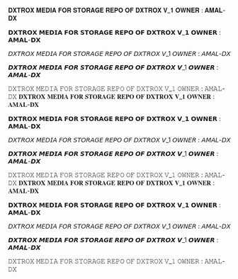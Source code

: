 𝐃𝐗𝐓𝐑𝐎𝐗 𝐌𝐄𝐃𝐈𝐀 𝐅𝐎𝐑 𝐒𝐓𝐎𝐑𝐀𝐆𝐄 𝐑𝐄𝐏𝐎 𝐎𝐅 𝐃𝐗𝐓𝐑𝐎𝐗 𝐕_𝟏 
                                                                   𝐎𝐖𝐍𝐄𝐑 : 𝐀𝐌𝐀𝐋-𝐃𝐗

𝗗𝗫𝗧𝗥𝗢𝗫 𝗠𝗘𝗗𝗜𝗔 𝗙𝗢𝗥 𝗦𝗧𝗢𝗥𝗔𝗚𝗘 𝗥𝗘𝗣𝗢 𝗢𝗙 𝗗𝗫𝗧𝗥𝗢𝗫 𝗩_𝟭 
                                                                   𝗢𝗪𝗡𝗘𝗥 : 𝗔𝗠𝗔𝗟-𝗗𝗫

𝘋𝘟𝘛𝘙𝘖𝘟 𝘔𝘌𝘋𝘐𝘈 𝘍𝘖𝘙 𝘚𝘛𝘖𝘙𝘈𝘎𝘌 𝘙𝘌𝘗𝘖 𝘖𝘍 𝘋𝘟𝘛𝘙𝘖𝘟 𝘝_1 
                                                                   𝘖𝘞𝘕𝘌𝘙 : 𝘈𝘔𝘈𝘓-𝘋𝘟

𝘿𝙓𝙏𝙍𝙊𝙓 𝙈𝙀𝘿𝙄𝘼 𝙁𝙊𝙍 𝙎𝙏𝙊𝙍𝘼𝙂𝙀 𝙍𝙀𝙋𝙊 𝙊𝙁 𝘿𝙓𝙏𝙍𝙊𝙓 𝙑_1 
                                                                   𝙊𝙒𝙉𝙀𝙍 : 𝘼𝙈𝘼𝙇-𝘿𝙓

𝙳𝚇𝚃𝚁𝙾𝚇 𝙼𝙴𝙳𝙸𝙰 𝙵𝙾𝚁 𝚂𝚃𝙾𝚁𝙰𝙶𝙴 𝚁𝙴𝙿𝙾 𝙾𝙵 𝙳𝚇𝚃𝚁𝙾𝚇 𝚅_𝟷 
                                                                   𝙾𝚆𝙽𝙴𝚁 : 𝙰𝙼𝙰𝙻-𝙳𝚇
                                                                   𝐃𝐗𝐓𝐑𝐎𝐗 𝐌𝐄𝐃𝐈𝐀 𝐅𝐎𝐑 𝐒𝐓𝐎𝐑𝐀𝐆𝐄 𝐑𝐄𝐏𝐎 𝐎𝐅 𝐃𝐗𝐓𝐑𝐎𝐗 𝐕_𝟏 
                                                                   𝐎𝐖𝐍𝐄𝐑 : 𝐀𝐌𝐀𝐋-𝐃𝐗

𝗗𝗫𝗧𝗥𝗢𝗫 𝗠𝗘𝗗𝗜𝗔 𝗙𝗢𝗥 𝗦𝗧𝗢𝗥𝗔𝗚𝗘 𝗥𝗘𝗣𝗢 𝗢𝗙 𝗗𝗫𝗧𝗥𝗢𝗫 𝗩_𝟭 
                                                                   𝗢𝗪𝗡𝗘𝗥 : 𝗔𝗠𝗔𝗟-𝗗𝗫

𝘋𝘟𝘛𝘙𝘖𝘟 𝘔𝘌𝘋𝘐𝘈 𝘍𝘖𝘙 𝘚𝘛𝘖𝘙𝘈𝘎𝘌 𝘙𝘌𝘗𝘖 𝘖𝘍 𝘋𝘟𝘛𝘙𝘖𝘟 𝘝_1 
                                                                   𝘖𝘞𝘕𝘌𝘙 : 𝘈𝘔𝘈𝘓-𝘋𝘟

𝘿𝙓𝙏𝙍𝙊𝙓 𝙈𝙀𝘿𝙄𝘼 𝙁𝙊𝙍 𝙎𝙏𝙊𝙍𝘼𝙂𝙀 𝙍𝙀𝙋𝙊 𝙊𝙁 𝘿𝙓𝙏𝙍𝙊𝙓 𝙑_1 
                                                                   𝙊𝙒𝙉𝙀𝙍 : 𝘼𝙈𝘼𝙇-𝘿𝙓

𝙳𝚇𝚃𝚁𝙾𝚇 𝙼𝙴𝙳𝙸𝙰 𝙵𝙾𝚁 𝚂𝚃𝙾𝚁𝙰𝙶𝙴 𝚁𝙴𝙿𝙾 𝙾𝙵 𝙳𝚇𝚃𝚁𝙾𝚇 𝚅_𝟷 
                                                                   𝙾𝚆𝙽𝙴𝚁 : 𝙰𝙼𝙰𝙻-𝙳𝚇
                                                                   𝐃𝐗𝐓𝐑𝐎𝐗 𝐌𝐄𝐃𝐈𝐀 𝐅𝐎𝐑 𝐒𝐓𝐎𝐑𝐀𝐆𝐄 𝐑𝐄𝐏𝐎 𝐎𝐅 𝐃𝐗𝐓𝐑𝐎𝐗 𝐕_𝟏 
                                                                   𝐎𝐖𝐍𝐄𝐑 : 𝐀𝐌𝐀𝐋-𝐃𝐗

𝗗𝗫𝗧𝗥𝗢𝗫 𝗠𝗘𝗗𝗜𝗔 𝗙𝗢𝗥 𝗦𝗧𝗢𝗥𝗔𝗚𝗘 𝗥𝗘𝗣𝗢 𝗢𝗙 𝗗𝗫𝗧𝗥𝗢𝗫 𝗩_𝟭 
                                                                   𝗢𝗪𝗡𝗘𝗥 : 𝗔𝗠𝗔𝗟-𝗗𝗫

𝘋𝘟𝘛𝘙𝘖𝘟 𝘔𝘌𝘋𝘐𝘈 𝘍𝘖𝘙 𝘚𝘛𝘖𝘙𝘈𝘎𝘌 𝘙𝘌𝘗𝘖 𝘖𝘍 𝘋𝘟𝘛𝘙𝘖𝘟 𝘝_1 
                                                                   𝘖𝘞𝘕𝘌𝘙 : 𝘈𝘔𝘈𝘓-𝘋𝘟

𝘿𝙓𝙏𝙍𝙊𝙓 𝙈𝙀𝘿𝙄𝘼 𝙁𝙊𝙍 𝙎𝙏𝙊𝙍𝘼𝙂𝙀 𝙍𝙀𝙋𝙊 𝙊𝙁 𝘿𝙓𝙏𝙍𝙊𝙓 𝙑_1 
                                                                   𝙊𝙒𝙉𝙀𝙍 : 𝘼𝙈𝘼𝙇-𝘿𝙓

𝙳𝚇𝚃𝚁𝙾𝚇 𝙼𝙴𝙳𝙸𝙰 𝙵𝙾𝚁 𝚂𝚃𝙾𝚁𝙰𝙶𝙴 𝚁𝙴𝙿𝙾 𝙾𝙵 𝙳𝚇𝚃𝚁𝙾𝚇 𝚅_𝟷 
                                                                   𝙾𝚆𝙽𝙴𝚁 : 𝙰𝙼𝙰𝙻-𝙳𝚇
